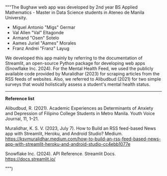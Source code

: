 """The Bughaw web app was developed by 2nd year BS Applied Mathematics - Master in Data Science students in Ateneo de Manila University.
                
- Miguel Antonio "Migs" Germar
- Val Allen "Val" Eltagonde
- Armand "Osen" Sotelo
- Aames Juriel "Aames" Morales
- Franz Andrei "Franz" Layug

We developed this app mainly by referring to the documentation of Streamlit, an open-source Python package for developing web apps (Snowflake Inc. 2024). For the Mental Health Feed, we used the publicly available code provided by Muralidhar (2023) for scraping articles from the RSS feeds of websites. Also, we referred to Alibudbud (2021) for two simple surveys that would holistically assess a student's mental health status.
                
---
                
**Reference list**
                
Alibudbud, R. (2021). Academic Experiences as Determinants of Anxiety and Depression of Filipino College Students in Metro Manila. Youth Voice Journal, 11, 1–21.
                
Muralidhar, K. S. V. (2023, July 7). How to Build an RSS feed-based News app with Streamlit, Heroku, and Android Studio? Medium. https://ksvmuralidhar.medium.com/how-to-build-an-rss-feed-based-news-app-with-streamlit-heroku-and-android-studio-cc4ebb1077e

Snowflake Inc. (2024). API Reference. Streamlit Docs. https://docs.streamlit.io/

""")
